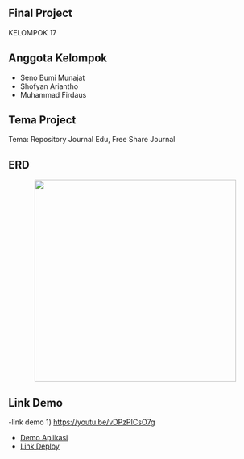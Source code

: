 ## Final Project

KELOMPOK 17 

## Anggota Kelompok

- Seno Bumi Munajat
- Shofyan Ariantho
- Muhammad Firdaus

## Tema Project

Tema: Repository Journal Edu, Free Share Journal

## ERD

<p align="center"><img src="https://shofyan.my.id/wp-content/uploads/2022/03/ERD-Jurnal.png" width="400"></p>

## Link Demo
-link demo
    1) https://youtu.be/vDPzPICsO7g

- [Demo Aplikasi](https://userinsights.com)
- [Link Deploy](https://www.fragrantica.com)


